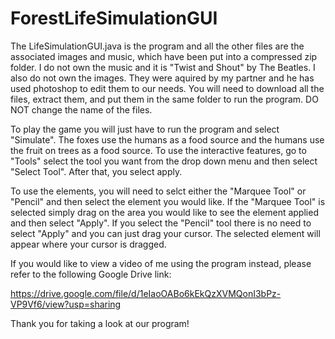 # ForestLifeSimulationGUI

The LifeSimulationGUI.java is the program and all the other files are the associated images and music, which have been put into a compressed zip folder. I do not own the music and it is "Twist and Shout" by The Beatles. I also do not own the images. They were aquired by my partner and he has used photoshop to edit them to our needs. You will need to download all the files, extract them, and put them in the same folder to run the program. DO NOT change the name of the files.

To play the game you will just have to run the program and select "Simulate". The foxes use the humans as a food source and the humans use the fruit on trees as a food source. To use the interactive features, go to "Tools" select the tool you want from the drop down menu and then select "Select Tool". After that, you select apply.

To use the elements, you will need to selct either the "Marquee Tool" or "Pencil" and then select the element you would like. If the "Marquee Tool" is selected simply drag on the area you would like to see the element applied and then select "Apply". If you select the "Pencil" tool there is no need to select "Apply" and you can just drag your cursor. The selected element will appear where your cursor is dragged.

If you would like to view a video of me using the program instead, please refer to the following Google Drive link: 

https://drive.google.com/file/d/1eIaoOABo6kEkQzXVMQonI3bPz-VP9Vf6/view?usp=sharing

Thank you for taking a look at our program!
